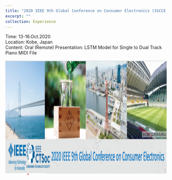 ```yaml
---
title: "2020 IEEE 9th Global Conference on Consumer Electronics (IGCCE 2020)"
excerpt: ""
collection: Experience
---
```

Time: 13-16.Oct.2020  
Location: Kobe, Japan  
Content: Oral (Remote) Presentation: LSTM Model for Single to Dual Track Piano MIDI File

<img src="../images/IGCCE2020.png" width="800" height="360" />
